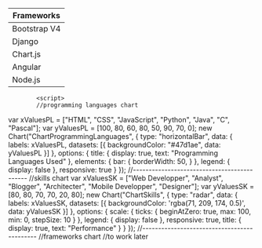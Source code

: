 <link rel="stylesheet" href="https://cdn.jsdelivr.net/npm/bootstrap@4.0.0/dist/css/bootstrap.min.css" integrity="sha384-Gn5384xqQ1aoWXA+058RXPxPg6fy4IWvTNh0E263XmFcJlSAwiGgFAW/dAiS6JXm" crossorigin="anonymous">
<script src="https://code.jquery.com/jquery-3.2.1.slim.min.js" integrity="sha384-KJ3o2DKtIkvYIK3UENzmM7KCkRr/rE9/Qpg6aAZGJwFDMVNA/GpGFF93hXpG5KkN" crossorigin="anonymous"></script>
<script src="https://cdn.jsdelivr.net/npm/popper.js@1.12.9/dist/umd/popper.min.js" integrity="sha384-ApNbgh9B+Y1QKtv3Rn7W3mgPxhU9K/ScQsAP7hUibX39j7fakFPskvXusvfa0b4Q" crossorigin="anonymous"></script>
<script src="https://cdn.jsdelivr.net/npm/bootstrap@4.0.0/dist/js/bootstrap.min.js" integrity="sha384-JZR6Spejh4U02d8jOt6vLEHfe/JQGiRRSQQxSfFWpi1MquVdAyjUar5+76PVCmYl" crossorigin="anonymous"></script>
<div class="container">
               <div class="row align-items-center">
                  <div class="col-lg-4"><canvas id="ChartSkills"></canvas></div>
                  <div class="col-lg-4"><canvas id="ChartProgrammingLanguages"></canvas></div>
                  <div class="col-lg-4"><table class="table table-bordered table-hover">
                     <thead>
                       <tr>
                         <th>Frameworks</th> 
                       </tr>
                     </thead>
                     <tbody>
                       <tr>
                        <td>Bootstrap V4</td>
                       </tr>
                       <tr>
                         <td>Django</td> 
                       </tr>
                       <tr>
                         <td>Chart.js</td> 
                       </tr>
                       <tr>
                         <td>Angular</td> 
                       </tr>
                       <tr>
                         <td>Node.js</td> 
                       </tr>
                     </tbody>
                   </table></div>
               </div>
            </div>
            
            <script>
            //programming languages chart
var xValuesPL = ["HTML", "CSS", "JavaScript", "Python", "Java", "C", "Pascal"];
var yValuesPL = [100, 80, 60, 80, 50, 90, 70, 0];
new Chart("ChartProgrammingLanguages", {
	type: "horizontalBar",
	data: {
		labels: xValuesPL,
		datasets: [{
			backgroundColor: "#47d1ae",
			data: yValuesPL
		}]
	},
	options: {
		title: {
			display: true,
			text: "Programming Languages Used"
		}, 
        elements: {
			bar: {
				borderWidth: 50,
			}
		},
		legend: {
			display: false
		},
		responsive: true
	}
});
//--------------------------------------------
//skills chart
var xValuesSK = ["Web Developper", "Analyst", "Blogger", "Architecter", "Mobile Developper", "Designer"];
var yValuesSK = [80, 80, 70, 70, 20, 80];
new Chart("ChartSkills", {
	type: "radar",
	data: {
		labels: xValuesSK,
		datasets: [{
			backgroundColor: 'rgba(71, 209, 174, 0.5)',
			data: yValuesSK
		}]
	},
	options: {
		scale: {
			ticks: {
				beginAtZero: true,
				max: 100,
				min: 0,
				stepSize: 10
			}
		},
		legend: {
			display: false
		},
		responsive: true,
		title: {
			display: true,
			text: "Performance"
		}
	}
});
//--------------------------------------------
//frameworks chart
//to work later
</script>
<script src="https://cdnjs.cloudflare.com/ajax/libs/Chart.js/2.5.0/Chart.min.js"></script><!--Chart.js-->

